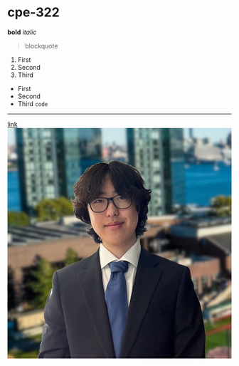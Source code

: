 # cpe-322
**bold**
*italic*
> blockquote
1. First
2. Second
3. Third
- First
- Second
- Third
` code `

---

[link](youtube.com)
![image](pfp.png)
